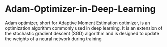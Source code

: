 # Adam-Optimizer-in-Deep-Learning
Adam optimizer, short for Adaptive Moment Estimation optimizer, is an optimization algorithm commonly used in deep learning. It is an extension of the stochastic gradient descent (SGD) algorithm and is designed to update the weights of a neural network during training
